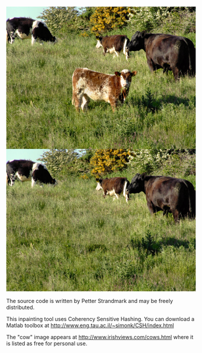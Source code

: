 ![Example output](cow-out.png)

The source code is written by Petter Strandmark and may be freely distributed.

This inpainting tool uses Coherency Sensitive Hashing.
You can download a Matlab toolbox at http://www.eng.tau.ac.il/~simonk/CSH/index.html

The "cow" image appears at http://www.irishviews.com/cows.html where it is listed as free for personal use.


